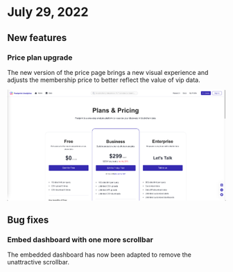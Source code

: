 # July 29, 2022

## New features

### Price plan upgrade

The new version of the price page brings a new visual experience and adjusts the membership price to better reflect the value of vip data.

![](<../.gitbook/assets/image (36).png>)



## Bug fixes

### Embed dashboard with one more scrollbar

The embedded dashboard has now been adapted to remove the unattractive scrollbar.

